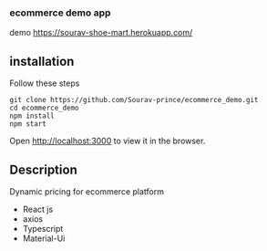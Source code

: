 ### ecommerce demo app
demo https://sourav-shoe-mart.herokuapp.com/
## installation
Follow these steps
```
git clone https://github.com/Sourav-prince/ecommerce_demo.git
cd ecommerce_demo
npm install
npm start
```
Open [http://localhost:3000](http://localhost:3000) to view it in the browser.
## Description
Dynamic pricing for ecommerce platform
- React js
- axios
- Typescript
- Material-Ui
